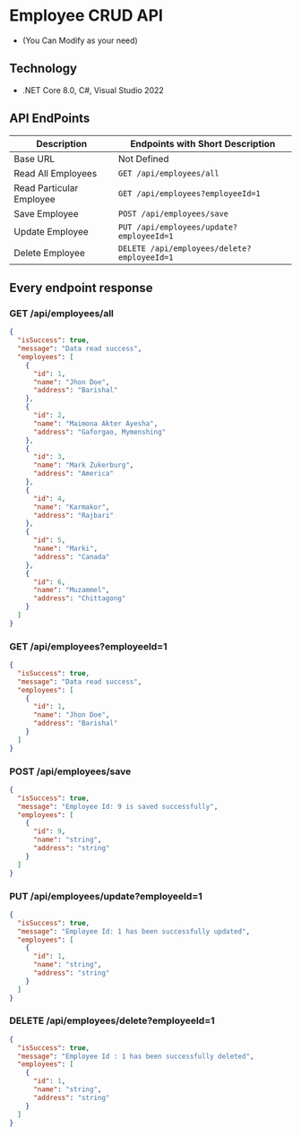 # Employee CRUD API
- (You Can Modify as your need)
## Technology
- .NET Core 8.0, C#, Visual Studio 2022

## API EndPoints

| Description             | Endpoints with Short Description                   |
|-------------------------|----------------------------------------------------|
| Base URL                | Not Defined                                        |
| Read All Employees      | `GET /api/employees/all`                           |
| Read Particular Employee| `GET /api/employees?employeeId=1`                  |
| Save Employee           | `POST /api/employees/save`                         |
| Update Employee         | `PUT /api/employees/update?employeeId=1`           |
| Delete Employee         | `DELETE /api/employees/delete?employeeId=1`        |

## Every endpoint response

### GET /api/employees/all
```json
{
  "isSuccess": true,
  "message": "Data read success",
  "employees": [
    {
      "id": 1,
      "name": "Jhon Doe",
      "address": "Barishal"
    },
    {
      "id": 2,
      "name": "Maimona Akter Ayesha",
      "address": "Gaforgao, Mymenshing"
    },
    {
      "id": 3,
      "name": "Mark Zukerburg",
      "address": "America"
    },
    {
      "id": 4,
      "name": "Karmakor",
      "address": "Rajbari"
    },
    {
      "id": 5,
      "name": "Marki",
      "address": "Canada"
    },
    {
      "id": 6,
      "name": "Muzammel",
      "address": "Chittagong"
    }
  ]
}
```

### GET /api/employees?employeeId=1
```json
{
  "isSuccess": true,
  "message": "Data read success",
  "employees": [
    {
      "id": 1,
      "name": "Jhon Doe",
      "address": "Barishal"
    }
  ]
}
```

### POST /api/employees/save
```json
{
  "isSuccess": true,
  "message": "Employee Id: 9 is saved successfully",
  "employees": [
    {
      "id": 9,
      "name": "string",
      "address": "string"
    }
  ]
}
```

### PUT /api/employees/update?employeeId=1
```json
{
  "isSuccess": true,
  "message": "Employee Id: 1 has been successfully updated",
  "employees": [
    {
      "id": 1,
      "name": "string",
      "address": "string"
    }
  ]
}
```

### DELETE /api/employees/delete?employeeId=1
```json
{
  "isSuccess": true,
  "message": "Employee Id : 1 has been successfully deleted",
  "employees": [
    {
      "id": 1,
      "name": "string",
      "address": "string"
    }
  ]
}
```


